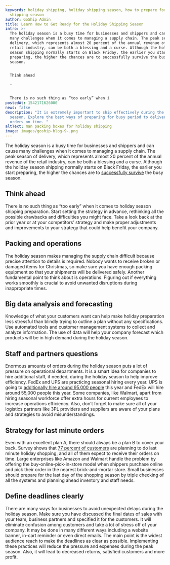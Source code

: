 ```yaml
---
keywords: holiday shipping, holiday shipping season, how to prepare for holiday
  shipping season
author: GoShip Admin
title: Learn How to Get Ready for the Holiday Shipping Season
intro: >-
  The holiday season is a busy time for businesses and shippers and can cause
  many challenges when it comes to managing a supply chain. The peak season of
  delivery, which represents almost 20 percent of the annual revenue of the
  retail industry, can be both a blessing and a curse. Although the holiday
  season shipping normally starts on Black Friday, the earlier you start
  preparing, the higher the chances are to successfully survive the busy
  season. 


  Think ahead

  -


  There is no such thing as “too early” when i
postedAt: 1542171626000
news: false
description: "It is extremely important to ship effectively during the holiday
  season. Explore the best ways of preparing for busy period to deliver your
  orders on time. "
altText: man packing boxes for holiday shipping
image: images/goship-blog-9-.png
---
```

The holiday season is a busy time for businesses and shippers and can cause many challenges when it comes to managing a supply chain. The peak season of delivery, which represents almost 20 percent of the annual revenue of the retail industry, can be both a blessing and a curse. Although the holiday season shipping normally starts on Black Friday, the earlier you start preparing, the higher the chances are to [successfully survive](https://www.goship.com/blog/7-most-common-ltl-shipping-mistakes/) the busy season.

**Think ahead**
---------------

There is no such thing as “too early” when it comes to holiday season shipping preparation. Start setting the strategy in advance, rethinking all the possible drawbacks and difficulties you might face. Take a look back at the prior year or at your competitors’ strategy and make proper adjustments and improvements to your strategy that could help benefit your company.

**Packing and operations**
--------------------------

The holiday season makes managing the supply chain difficult because precise attention to details is required. Nobody wants to receive broken or damaged items for Christmas, so make sure you have enough packing equipment so that your shipments will be delivered safely. Another fundamental point to think about is operations. Figuring out if everything works smoothly is crucial to avoid unwanted disruptions during inappropriate times.

**Big data analysis and forecasting**
-------------------------------------

Knowledge of what your customers want can help make holiday preparation less stressful than blindly trying to outline a plan without any specifications. Use automated tools and customer management systems to collect and analyze information. The use of data will help your company forecast which products will be in high demand during the holiday season.

**Staff and partners questions**
--------------------------------

Enormous amounts of orders during the holiday season puts a lot of pressure on operational departments. It is a smart idea for companies to hire additional staff, if needed, during the holiday season to help improve efficiency. FedEx and UPS are practicing seasonal hiring every year. UPS is going to [additionally hire around 95,000 people](https://www.usatoday.com/story/money/2017/09/20/ups-and-fedex-hire-thousands-holiday-season/686495001/) this year and FedEx will hire around 55,000 people this year. Some companies, like Walmart, apart from hiring seasonal workforce offer extra hours for current employees to increase operations efficiency. Also, don’t forget to make sure all of your logistics partners like 3PL providers and suppliers are aware of your plans and strategies to avoid misunderstandings.

**Strategy for last minute orders**
-----------------------------------

Even with an excellent plan A, there should always be a plan B to cover your back. Survey shows that [77 percent of customers](https://www.pymnts.com/news/retail/2018/brick-and-mortar-holiday-shopping/) are planning to do last minute holiday shopping, and all of them expect to receive their orders on time. Large enterprises like Amazon and Walmart handle the problem by offering the buy-online-pick-in-store model when shippers purchase online and pick their order in the nearest brick-and-mortar store. Small businesses should prepare for the last day of the shopping season by triple checking of all the systems and planning ahead inventory and staff needs.

**Define deadlines clearly**
----------------------------

There are many ways for businesses to avoid unexpected delays during the holiday season. Make sure you have discussed the final dates of sales with your team, business partners and specified it for the customers. It will eliminate confusion among customers and take a lot of stress off of your company. It may be done in many different ways including a website banner, in-cart reminder or even direct emails. The main point is the widest audience reach to make the deadlines as clear as possible. Implementing these practices will reduce the pressure and expenses during the peak season. Also, it will lead to decreased returns, satisfied customers and more profit.
